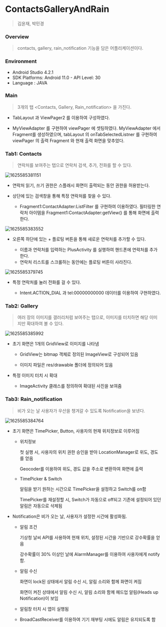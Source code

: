 

# ContactsGalleryAndRain

> 김윤재, 박민경



### Overview

> contacts, gallery, rain_notification 기능을 담은 어플리케이션이다.



### Environment

* Android Studio 4.2.1
* SDK Platforms: Android 11.0 - API Level: 30
* Language : JAVA



### Main

> 3개의 탭 <Contacts, Gallery, Rain_notification> 을 가진다.

* TabLayout 과 ViewPager2 를 이용하여 구성하였다.

* MyViewAdapter 를 구현하여 viewPager 에 셋팅하였다. MyViewAdapter 에서 Fragment를 생성하였으며, tabLayout 의 onTabSelectedListner 를 구현하여 viewPager 의 출력 Fragment 와 현재 출력 화면을 맞추었다.

  


### Tab1: Contacts

> 연락처를 보여주는 탭으로 연락처 검색, 추가, 전화를 할 수 있다.

![1625585381151](https://user-images.githubusercontent.com/56385667/124627610-aa74d980-deba-11eb-802e-fd276c625a36.gif)

- 연락처 읽기, 쓰기 권한은 스플래시 화면이 출력되는 동안 권한을 허용받는다.

- 상단에 있는 검색창을 통해 특정 연락처를 찾을 수 있다. 

  - Fragment1:ContactAdapter:ListFilter 를 구현하여 이용하였다. 필터링한 연락처 아이템을 Fragment1:ContactAdapter:getView() 를 통해 화면에 출력한다.

    

![1625585383552](https://user-images.githubusercontent.com/56385667/124627972-f9227380-deba-11eb-8f91-804423ec2251.gif)


* 오른쪽 하단에 있는 + 플로팅 버튼을 통해 새로운 연락처를 추가할 수 있다.
  
   * 이름과 연락처를 입력하는 PlusActivity 를 실행하여 핸드폰에 연락처를 추가한다.
   * 연락처 리스트를 스크롤하는 동안에는 플로팅 버튼이 사라진다.
   



![1625585379745](https://user-images.githubusercontent.com/56385667/124627503-9335ec00-deba-11eb-8cf1-413e3e8085fc.gif)



* 특정 연락처를 눌러 전화를 걸 수 있다.

  * Intent.ACTION_DIAL 과 tel:00000000000 데이터를 이용하여 구현하였다.








### Tab2: Gallery

> 여러 장의 이미지를 갤러리처럼 보여주는 탭으로,  이미지를 터치하면 해당 이미지만 확대하여 볼 수 있다.

![1625585385992](https://user-images.githubusercontent.com/56385667/124628029-0a6b8000-debb-11eb-8d29-4fa60e22f7cb.gif)

* 초기 화면은 1개의 GridView로 이미지를 나타냄

  * GridView는 bitmap 객체로 정의된 ImageView로 구성되어 있음

  * 이미지 파일은 res/drawable 폴더에 정의되어 있음
  
    

* 특정 이미지 터치 시 확대
  * ImageActivity 클래스를 정의하여 확대된 사진을 보여줌





### Tab3: Rain_notification

> 비가 오는 날 사용자가 우산을 챙겨갈 수 있도록 Notification을 보낸다.

![1625585384764](https://user-images.githubusercontent.com/56385667/124628105-1d7e5000-debb-11eb-960b-dace68193458.gif)

* 초기 화면은 TimePicker, Button, 사용자의 현재 위치정보로 이루어짐
  * 위치정보

    첫 실행 시, 사용자의 위치 권한 승인을 받아 LocationManager로 위도, 경도를 얻음

    Geocoder를 이용하여 위도, 경도 값을 주소로 변환하여 화면에 출력

  * TimePicker & Switch

    알림을 받기 원하는 시간으로 TimePicker을 설정하고 Switch를 on함

    TimePicker를 재설정할 시, Switch가 자동으로 off되고 기존에 설정되어 있던 알림은 자동으로 삭제됨

    

* Notification은 비가 오는 날, 사용자가 설정한 시간에 활성화됨.

  * 알림 조건

    기상청 날씨 API를 사용하여 현재 위치, 설정된 시간을 기반으로 강수확률을 얻음

    강수확률이 30% 이상인 날에 AlarmManager를 이용하여 사용자에게 notify함.

  * 알림 수신

    화면이 lock된 상태에서 알림 수신 시, 알림 소리와 함께 화면이 켜짐

    화면이 켜진 상태에서 알림 수신 시, 알림 소리와 함께 헤드업 알림(Heads up Notification)이 보임

  * 알림창 터치 시 앱이 실행됨

  * BroadCastReceiver를 이용하여 기기 재부팅 시에도 알림은 유지되도록 함

    

